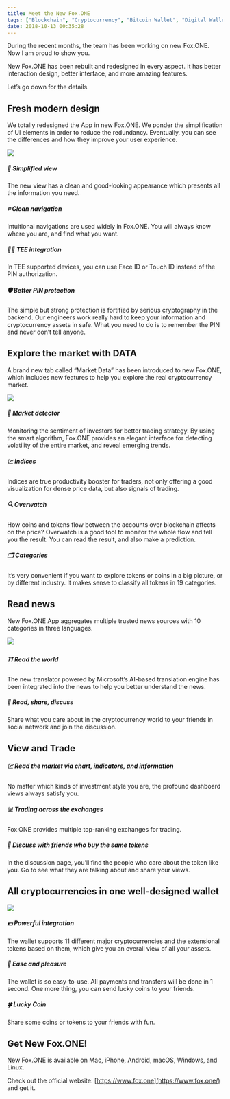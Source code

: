 ```yaml
---
title: Meet the New Fox.ONE
tags: ["Blockchain", "Cryptocurrency", "Bitcoin Wallet", "Digital Wallet"]
date: 2018-10-13 00:35:28
---
```


During the recent months, the team has been working on new Fox.ONE. Now I am proud to show you.

New Fox.ONE has been rebuilt and redesigned in every aspect. It has better interaction design, better interface, and more amazing features.

Let’s go down for the details.

## Fresh modern design

We totally redesigned the App in new Fox.ONE. We ponder the simplification of UI elements in order to reduce the redundancy. Eventually, you can see the differences and how they improve your user experience.

![](https://cdn-images-1.medium.com/max/1000/1*EfazxzSsZy0LMFg6k1L16w.jpeg)

##### 📱 Simplified view

The new view has a clean and good-looking appearance which presents all the information you need.

##### ⌗ Clean navigation

Intuitional navigations are used widely in Fox.ONE. You will always know where you are, and find what you want.

##### 🙆🏽‍ TEE integration

In TEE supported devices, you can use Face ID or Touch ID instead of the PIN authorization.

##### 🛡 Better PIN protection

The simple but strong protection is fortified by serious cryptography in the backend. Our engineers work really hard to keep your information and cryptocurrency assets in safe. What you need to do is to remember the PIN and never don’t tell anyone.

## Explore the market with DATA

A brand new tab called “Market Data” has been introduced to new Fox.ONE, which includes new features to help you explore the real cryptocurrency market.

![](https://cdn-images-1.medium.com/max/1000/1*v4yQfFqh4BgIC8-fZNUqlw.jpeg)

##### 🕎 Market detector

Monitoring the sentiment of investors for better trading strategy. By using the smart algorithm, Fox.ONE provides an elegant interface for detecting volatility of the entire market, and reveal emerging trends.

##### 📈 Indices

Indices are true productivity booster for traders, not only offering a good visualization for dense price data, but also signals of trading.

##### 🔍 Overwatch

How coins and tokens flow between the accounts over blockchain affects on the price? Overwatch is a good tool to monitor the whole flow and tell you the result. You can read the result, and also make a prediction.

##### 🗂 Categories

It’s very convenient if you want to explore tokens or coins in a big picture, or by different industry. It makes sense to classify all tokens in 19 categories.

## Read news

New Fox.ONE App aggregates multiple trusted news sources with 10 categories in three languages.

![](https://cdn-images-1.medium.com/max/1000/1*1c6P3kNYN3B5ennk6oX6_g.jpeg)

##### ⛩ Read the world

The new translator powered by Microsoft’s AI-based translation engine has been integrated into the news to help you better understand the news.

##### 👫 Read, share, discuss

Share what you care about in the cryptocurrency world to your friends in social network and join the discussion.

## View and Trade

##### 💹 Read the market via chart, indicators, and information

No matter which kinds of investment style you are, the profound dashboard views always satisfy you.

##### 📊 Trading across the exchanges

Fox.ONE provides multiple top-ranking exchanges for trading.

##### 💬 Discuss with friends who buy the same tokens

In the discussion page, you’ll find the people who care about the token like you. Go to see what they are talking about and share your views.

## All cryptocurrencies in one well-designed wallet

![](https://cdn-images-1.medium.com/max/1000/1*1S2pt35o5ZHVL9YzRz8i0w.jpeg)

##### 💵 Powerful integration

The wallet supports 11 different major cryptocurrencies and the extensional tokens based on them, which give you an overall view of all your assets.

##### 🤑 Ease and pleasure

The wallet is so easy-to-use. All payments and transfers will be done in 1 second. One more thing, you can send lucky coins to your friends.

##### 🍀 Lucky Coin

Share some coins or tokens to your friends with fun.

## Get New Fox.ONE!

New Fox.ONE is available on Mac, iPhone, Android, macOS, Windows, and Linux.

Check out the official website: [https://www.fox.one](https://www.fox.one/) and get it.

